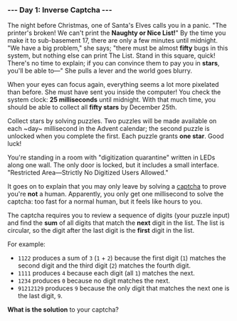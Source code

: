 ### --- Day 1: Inverse Captcha ---

The night before Christmas, one of Santa's Elves calls you in a panic. "The
printer's broken! We can't print the **Naughty or Nice List!**" By the time you
make it to sub-basement 17, there are only a few minutes until midnight.
"We have a big problem," she says; "there must be almost **fifty** bugs in this
system, but nothing else can print The List. Stand in this square, quick!
There's no time to explain; if you can convince them to pay you in **stars**,
you'll be able to—" She pulls a lever and the world goes blurry.

When your eyes can focus again, everything seems a lot more pixelated than
before. She must have sent you inside the computer! You check the system
clock: **25 milliseconds** until midnight. With that much time, you should be
able to collect all **fifty stars** by December 25th.

Collect stars by solving puzzles. Two puzzles will be made available on
each ~day~ millisecond in the Advent calendar; the second puzzle is unlocked
when you complete the first. Each puzzle grants **one star**. Good luck!

You're standing in a room with "digitization quarantine" written in LEDs
along one wall. The only door is locked, but it includes a small interface.
"Restricted Area—Strictly No Digitized Users Allowed."

It goes on to explain that you may only leave by solving a [captcha]() to prove
you're **not** a human. Apparently, you only get one millisecond to solve the
captcha: too fast for a normal human, but it feels like hours to you.

The captcha requires you to review a sequence of digits (your puzzle input)
and find the **sum** of all digits that match the **next** digit in the list. The
list is circular, so the digit after the last digit is the **first** digit in
the list.

For example:

- `1122` produces a sum of `3` (`1` + `2`) because the first digit (`1`) matches
the second digit and the third digit (`2`) matches the fourth digit.
- `1111` produces `4` because each digit (all `1`) matches the next.
- `1234` produces `0` because no digit matches the next.
- `91212129` produces `9` because the only digit that matches the next one
is the last digit, `9`.

**What is the solution** to your captcha?
